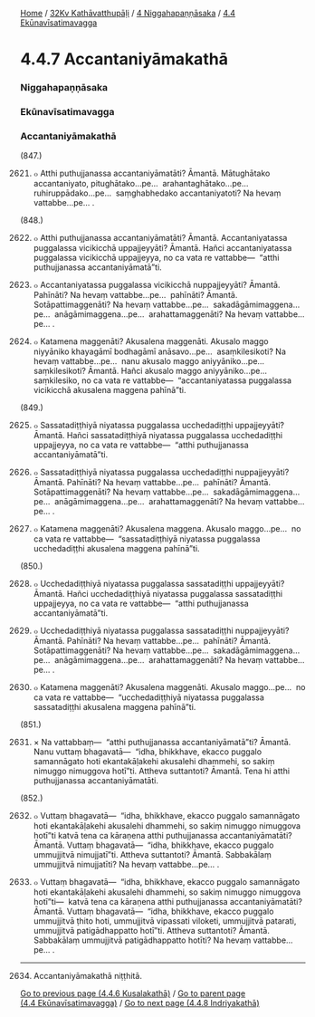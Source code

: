 
[Home](/) / [32Kv Kathāvatthupāḷi](../../../32Kv.md) / [4 Niggahapaṇṇāsaka](../../4.md) / [4.4 Ekūnavīsatimavagga](../4.4.md)

# 4.4.7 Accantaniyāmakathā

### Niggahapaṇṇāsaka

### Ekūnavīsatimavagga

### Accantaniyāmakathā

(847.)

2621. ๐ Atthi puthujjanassa accantaniyāmatāti? Āmantā. Mātughātako accantaniyato, pitughātako…pe…  arahantaghātako…pe…  ruhiruppādako…pe…  saṃghabhedako accantaniyatoti? Na hevaṃ vattabbe…pe… .

(848.)

2622. ๐ Atthi puthujjanassa accantaniyāmatāti? Āmantā. Accantaniyatassa puggalassa vicikicchā uppajjeyyāti? Āmantā. Hañci accantaniyatassa puggalassa vicikicchā uppajjeyya, no ca vata re vattabbe—  “atthi puthujjanassa accantaniyāmatā”ti.

2623. ๐ Accantaniyatassa puggalassa vicikicchā nuppajjeyyāti? Āmantā. Pahīnāti? Na hevaṃ vattabbe…pe…  pahīnāti? Āmantā. Sotāpattimaggenāti? Na hevaṃ vattabbe…pe…  sakadāgāmimaggena…pe…  anāgāmimaggena…pe…  arahattamaggenāti? Na hevaṃ vattabbe…pe… .

2624. ๐ Katamena maggenāti? Akusalena maggenāti. Akusalo maggo niyyāniko khayagāmī bodhagāmī anāsavo…pe…  asaṃkilesikoti? Na hevaṃ vattabbe…pe…  nanu akusalo maggo aniyyāniko…pe…  saṃkilesikoti? Āmantā. Hañci akusalo maggo aniyyāniko…pe…  saṃkilesiko, no ca vata re vattabbe—  “accantaniyatassa puggalassa vicikicchā akusalena maggena pahīnā”ti.

(849.)

2625. ๐ Sassatadiṭṭhiyā niyatassa puggalassa ucchedadiṭṭhi uppajjeyyāti? Āmantā. Hañci sassatadiṭṭhiyā niyatassa puggalassa ucchedadiṭṭhi uppajjeyya, no ca vata re vattabbe—  “atthi puthujjanassa accantaniyāmatā”ti.

2626. ๐ Sassatadiṭṭhiyā niyatassa puggalassa ucchedadiṭṭhi nuppajjeyyāti? Āmantā. Pahīnāti? Na hevaṃ vattabbe…pe…  pahīnāti? Āmantā. Sotāpattimaggenāti? Na hevaṃ vattabbe…pe…  sakadāgāmimaggena…pe…  anāgāmimaggena…pe…  arahattamaggenāti? Na hevaṃ vattabbe…pe… .

2627. ๐ Katamena maggenāti? Akusalena maggena. Akusalo maggo…pe…  no ca vata re vattabbe—  “sassatadiṭṭhiyā niyatassa puggalassa ucchedadiṭṭhi akusalena maggena pahīnā”ti.

(850.)

2628. ๐ Ucchedadiṭṭhiyā niyatassa puggalassa sassatadiṭṭhi uppajjeyyāti? Āmantā. Hañci ucchedadiṭṭhiyā niyatassa puggalassa sassatadiṭṭhi uppajjeyya, no ca vata re vattabbe—  “atthi puthujjanassa accantaniyāmatā”ti.

2629. ๐ Ucchedadiṭṭhiyā niyatassa puggalassa sassatadiṭṭhi nuppajjeyyāti? Āmantā. Pahīnāti? Na hevaṃ vattabbe…pe…  pahīnāti? Āmantā. Sotāpattimaggenāti? Na hevaṃ vattabbe…pe…  sakadāgāmimaggena…pe…  anāgāmimaggena…pe…  arahattamaggenāti? Na hevaṃ vattabbe…pe… .

2630. ๐ Katamena maggenāti? Akusalena maggenāti. Akusalo maggo…pe…  no ca vata re vattabbe—  “ucchedadiṭṭhiyā niyatassa puggalassa sassatadiṭṭhi akusalena maggena pahīnā”ti.

(851.)

2631. × Na vattabbaṃ—  “atthi puthujjanassa accantaniyāmatā”ti? Āmantā. Nanu vuttaṃ bhagavatā—  “idha, bhikkhave, ekacco puggalo samannāgato hoti ekantakāḷakehi akusalehi dhammehi, so sakiṃ nimuggo nimuggova hotī”ti. Attheva suttantoti? Āmantā. Tena hi atthi puthujjanassa accantaniyāmatāti.

(852.)

2632. ๐ Vuttaṃ bhagavatā—  “idha, bhikkhave, ekacco puggalo samannāgato hoti ekantakāḷakehi akusalehi dhammehi, so sakiṃ nimuggo nimuggova hotī”ti katvā tena ca kāraṇena atthi puthujjanassa accantaniyāmatāti? Āmantā. Vuttaṃ bhagavatā—  “idha, bhikkhave, ekacco puggalo ummujjitvā nimujjatī”ti. Attheva suttantoti? Āmantā. Sabbakālaṃ ummujjitvā nimujjatīti? Na hevaṃ vattabbe…pe… .

2633. ๐ Vuttaṃ bhagavatā—  “idha, bhikkhave, ekacco puggalo samannāgato hoti ekantakāḷakehi akusalehi dhammehi, so sakiṃ nimuggo nimuggova hotī”ti—  katvā tena ca kāraṇena atthi puthujjanassa accantaniyāmatāti? Āmantā. Vuttaṃ bhagavatā—  “idha, bhikkhave, ekacco puggalo ummujjitvā ṭhito hoti, ummujjitvā vipassati viloketi, ummujjitvā patarati, ummujjitvā patigādhappatto hotī”ti. Attheva suttantoti? Āmantā. Sabbakālaṃ ummujjitvā patigādhappatto hotīti? Na hevaṃ vattabbe…pe… .

---

2634. Accantaniyāmakathā niṭṭhitā.



[Go to previous page (4.4.6 Kusalakathā)](4.4.6.md) / [Go to parent page (4.4 Ekūnavīsatimavagga)](../4.4.md) / [Go to next page (4.4.8 Indriyakathā)](4.4.8.md)



